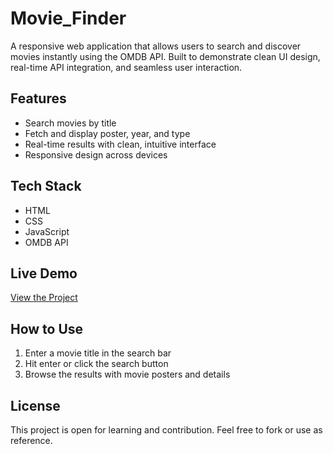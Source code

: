 # Movie_Finder

A responsive web application that allows users to search and discover movies instantly using the OMDB API. Built to demonstrate clean UI design, real-time API integration, and seamless user interaction.

## Features

- Search movies by title
- Fetch and display poster, year, and type
- Real-time results with clean, intuitive interface
- Responsive design across devices

## Tech Stack

- HTML
- CSS
- JavaScript
- OMDB API

## Live Demo

[View the Project](https://sanikax.github.io/Movie_Finder)

## How to Use

1. Enter a movie title in the search bar
2. Hit enter or click the search button
3. Browse the results with movie posters and details

## License

This project is open for learning and contribution. Feel free to fork or use as reference.
